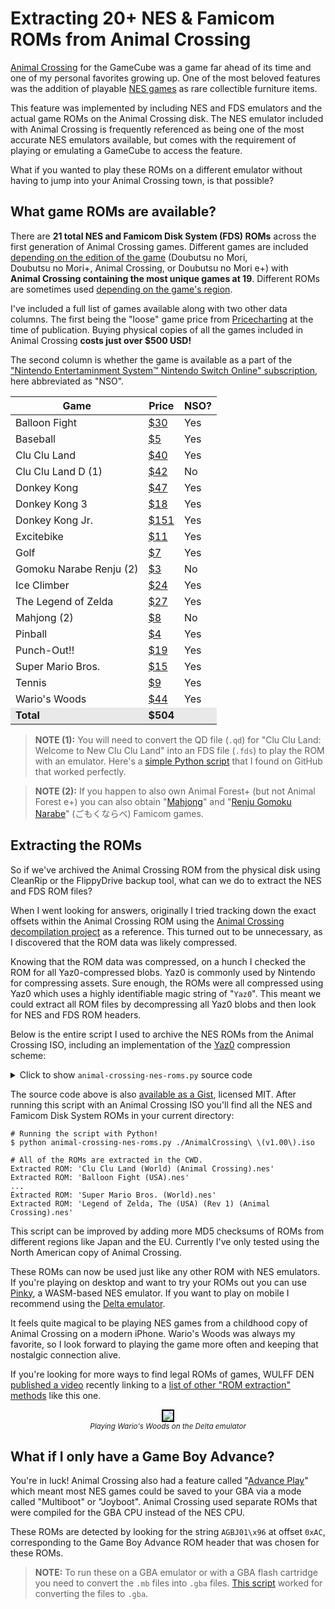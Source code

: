 # Extracting 20+ NES & Famicom ROMs from Animal Crossing

[Animal Crossing](https://nookipedia.com/wiki/Animal_Crossing) for the GameCube was a game far ahead of its
time and one of my personal favorites growing up. One of the
most beloved features was the addition of playable [NES games](https://nookipedia.com/wiki/NES_game)
as rare collectible furniture items.

This feature was implemented by including NES and FDS emulators
and the actual game ROMs on the Animal Crossing disk.
The NES emulator included
with Animal Crossing is frequently referenced as being one of the
most accurate NES emulators available, but comes with the requirement
of playing or emulating a GameCube to access the feature.

What if
you wanted to play these ROMs on a different emulator without having
to jump into your Animal Crossing town, is that possible?

## What game ROMs are available?

<div class="row">
<div class="col-6">
<p>There are <strong>21 total
NES and <nobr>Famicom Disk System (FDS) ROMs</nobr></strong> across the first generation of Animal
Crossing games. Different games are included <a href="https://nookipedia.com/wiki/NES_game">depending on the
edition of the game</a> (<nobr>Doubutsu no Mori</nobr>, <nobr>Doubutsu no Mori+</nobr>, <nobr>Animal Crossing</nobr>, or <nobr>Doubutsu no Mori e+</nobr>)
with <strong><nobr>Animal Crossing</nobr> containing the most unique games at 19</strong>.
Different ROMs are sometimes used <a href="https://nookipedia.com/wiki/NES_game#ROMs">depending on the game's region</a>.</p>

<p>I've included a full list of games available along with two
other data columns. The first being the "loose" game price from <a href="https://www.pricecharting.com/">Pricecharting</a>
at the time of publication. Buying physical copies of
all the games included in Animal Crossing
<strong>costs just over $500 USD!</strong></p>

<p>The second column is whether the game is available as a part of
the <a href="https://www.nintendo.com/us/store/products/nintendo-entertainment-system-nintendo-switch-online-switch/">"Nintendo Entertaminment System™ Nintendo Switch Online" subscription</a>,
here abbreviated as "NSO".</p>
</div>
<div class="col-6">
<table style="font-variant-numeric: tabular-nums; margin-left: auto; margin-right: auto;">
<thead>
<tr>
  <th>Game</th>
  <th>Price</th>
  <th>NSO?</th>
</tr>
</thead>
<tbody>
<tr>
  <td>Balloon Fight</td>
  <td><a href="https://www.pricecharting.com/game/nes/balloon-fight">$30</a></td>
  <td>Yes</td>
</tr>
<tr>
  <td>Baseball</td>
  <td><a href="https://www.pricecharting.com/game/nes/baseball">$5</a></td>
  <td>Yes</td>
</tr>
<tr>
  <td>Clu Clu Land</td>
  <td><a href="https://www.pricecharting.com/game/nes/clu-clu-land">$40</a></td>
  <td>Yes</td>
</tr>
<tr>
  <td>Clu Clu Land D (1)</td>
  <td><a href="https://www.pricecharting.com/game/famicom-disk-system/clu-clu-land">$42</a></td>
  <td>No</td>
</tr>
<tr>
  <td>Donkey Kong</td>
  <td><a href="https://www.pricecharting.com/game/nes/donkey-kong">$47</a></td>
  <td>Yes</td>
</tr>
<tr>
  <td>Donkey Kong 3</td>
  <td><a href="https://www.pricecharting.com/game/nes/donkey-kong-3">$18</a></td>
  <td>Yes</td>
</tr>
<tr>
  <td>Donkey Kong Jr.</td>
  <td><a href="https://www.pricecharting.com/game/nes/donkey-kong-jr-math">$151</a></td>
  <td>Yes</td>
</tr>
<tr>
  <td>Excitebike</td>
  <td><a href="https://www.pricecharting.com/game/nes/excitebike">$11</a></td>
  <td>Yes</td>
</tr>
<tr>
  <td>Golf</td>
  <td><a href="https://www.pricecharting.com/game/nes/golf">$7</a></td>
  <td>Yes</td>
</tr>
<tr>
  <td>Gomoku Narabe Renju (2)</td>
  <td><a href="https://www.pricecharting.com/game/famicom/renju-gomoku-narabe">$3</a></td>
  <td>No</td>
</tr>
<tr>
  <td>Ice Climber</td>
  <td><a href="https://www.pricecharting.com/game/nes/ice-climber">$24</a></td>
  <td>Yes</td>
</tr>
<tr>
  <td>The Legend of Zelda</td>
  <td><a href="https://www.pricecharting.com/game/nes/legend-of-zelda">$27</a></td>
  <td>Yes</td>
</tr>
<tr>
  <td>Mahjong (2)</td>
  <td><a href="https://www.pricecharting.com/game/famicom/mahjong">$8</a></td>
  <td>No</td>
</tr>
<tr>
  <td>Pinball</td>
  <td><a href="https://www.pricecharting.com/game/nes/pinball">$4</a></td>
  <td>Yes</td>
</tr>
<tr>
  <td>Punch-Out!!</td>
  <td><a href="https://www.pricecharting.com/game/nes/punch-out">$19</a></td>
  <td>Yes</td>
</tr>
<tr>
  <td>Super Mario Bros.</td>
  <td><a href="https://www.pricecharting.com/game/nes/super-mario-bros">$15</a></td>
  <td>Yes</td>
</tr>
<tr>
  <td>Tennis</td>
  <td><a href="https://www.pricecharting.com/game/nes/tennis">$9</a></td>
  <td>Yes</td>
</tr>
<tr>
  <td>Wario's Woods</td>
  <td><a href="https://www.pricecharting.com/game/nes/wario%27s-woods">$44</a></td>
  <td>Yes</td>
</tr>
<tr style="background-color: #e9e9e9; font-weight: 700;">
  <td>Total</td>
  <td>$504</td>
  <td></td>
</tr>
</tbody>
</table>
<p></p>
</div>
</div>

> **NOTE (1):** You will need to convert the QD file (`.qd`) for "Clu Clu Land: Welcome to New Clu Clu Land" into an FDS file (`.fds`)
to play the ROM with an emulator. Here's a [simple Python script](https://gist.github.com/infval/18d65dd034290fb908f589dcc10c6d25) that I found on GitHub
that worked perfectly.

> **NOTE (2):** If you happen to also own Animal Forest+ (but not Animal Forest e+) you can also obtain
"[Mahjong](https://www.pricecharting.com/game/famicom/mahjong)" and
"[Renju Gomoku Narabe](https://www.pricecharting.com/game/famicom/renju-gomoku-narabe)"
(ごもくならべ) Famicom games.

## Extracting the ROMs

So if we've archived the Animal Crossing ROM from the physical disk using
CleanRip or the FlippyDrive backup tool,
what can we do to extract the NES and FDS ROM files?

When I went looking for answers, originally I tried tracking
down the exact offsets within the Animal Crossing ROM
using the [Animal Crossing decompilation project](https://github.com/ACreTeam/ac-decomp)
as a reference. This turned out to be unnecessary, as I discovered
that the ROM data was likely compressed.

Knowing that the ROM data was compressed, on a hunch I checked
the ROM for all Yaz0-compressed blobs. Yaz0 is commonly used by
Nintendo for compressing assets. Sure enough, the ROMs were all
compressed using Yaz0 which uses a highly identifiable magic string
of "`Yaz0`".
This meant we could extract all ROM files by decompressing all
Yaz0 blobs and then look for NES and FDS ROM headers.

Below is the entire script I used to archive the NES ROMs from the
Animal Crossing ISO, including an implementation of the [Yaz0](http://www.amnoid.de/gc/yaz0.txt)
compression scheme:

<p>
<details>
<summary>Click to show <code>animal-crossing-nes-roms.py</code> source code</summary>
<div class="codehilite">
<pre><span></span><code><span class="kn">import</span> <span class="nn">sys</span>
<span class="kn">import</span> <span class="nn">mmap</span>
<span class="kn">import</span> <span class="nn">hashlib</span>
<span class="kn">import</span> <span class="nn">struct</span>

<span class="c1"># MD5 hashes from https://datomatic.no-intro.org</span>
<span class="c1"># Headerless, as header is changed from non-AC releases.</span>
<span class="n">known_roms</span> <span class="o">=</span> <span class="p">{</span>
    <span class="s2">"0033972cb952bbbc4f04217decdaf3a7"</span><span class="p">:</span> <span class="s2">"Mahjong (Japan) (Rev 2) (Animal Crossing).nes"</span><span class="p">,</span>
    <span class="s2">"0dd95c3047bb0336823c39fefb7639c3"</span><span class="p">:</span> <span class="s2">"Donkey Kong (World) (Rev 1) (Animal Crossing).nes"</span><span class="p">,</span>
    <span class="s2">"1ca706896a8d4f2a2b5480d941130a4a"</span><span class="p">:</span> <span class="s2">"Donkey Kong Jr. Math (USA, Europe).nes"</span><span class="p">,</span>
    <span class="s2">"1de41e13a2e691a8cc13b757a46ae3b8"</span><span class="p">:</span> <span class="s2">"Clu Clu Land (World) (Animal Crossing).nes"</span><span class="p">,</span>
    <span class="s2">"27b4479df4228d48986698ffb94e9f6b"</span><span class="p">:</span> <span class="s2">"Punch-Out!! (USA).nes"</span><span class="p">,</span>
    <span class="s2">"28c4a5b81feb4033acee9d67852d8ffc"</span><span class="p">:</span> <span class="s2">"Gomoku Narabe Renju (Japan) (Animal Crossing).nes"</span><span class="p">,</span>
    <span class="s2">"2bf3976d15ec25a756846465a16b064c"</span><span class="p">:</span> <span class="s2">"Excitebike (Japan, USA) (En) (Animal Crossing).nes"</span><span class="p">,</span>
    <span class="s2">"44d401f92e1da528ca4a9d7083acc9d2"</span><span class="p">:</span> <span class="s2">"Clu Clu Land (Japan) (En) (GameCube, Virtual Console).qd"</span><span class="p">,</span>
    <span class="s2">"5f37d85ba0f296bd471cd674d63cb640"</span><span class="p">:</span> <span class="s2">"Legend of Zelda, The (USA) (Rev 1) (Animal Crossing).nes"</span><span class="p">,</span>
    <span class="s2">"8e3630186e35d477231bf8fd50e54cdd"</span><span class="p">:</span> <span class="s2">"Super Mario Bros. (World).nes"</span><span class="p">,</span>
    <span class="s2">"70c309cb6b9ead20c06d554cf48b3993"</span><span class="p">:</span> <span class="s2">"Balloon Fight (USA).nes"</span><span class="p">,</span>
    <span class="s2">"108fea367dc5ba9a691b3500fc1464b4"</span><span class="p">:</span> <span class="s2">"Baseball (USA, Europe) (Animal Crossing).nes"</span><span class="p">,</span>
    <span class="s2">"6631ceac1aaef8efb063a34da86bacb1"</span><span class="p">:</span> <span class="s2">"Donkey Kong Jr. (World) (Rev 1) (Animal Crossing).nes"</span><span class="p">,</span>
    <span class="s2">"a2b5bddb4c7a5a39c8fac13e64494c9a"</span><span class="p">:</span> <span class="s2">"Donkey Kong 3 (World).nes"</span><span class="p">,</span>
    <span class="s2">"bec7fa447c1c8e13a87bd4a5685ce563"</span><span class="p">:</span> <span class="s2">"Wario's Woods (USA).nes"</span><span class="p">,</span>
    <span class="s2">"bfab5f738adb919f1ba389f5c38deb67"</span><span class="p">:</span> <span class="s2">"Pinball (Japan, USA) (En) (Animal Crossing).nes"</span><span class="p">,</span>
    <span class="s2">"c9c94df2ebb19bd6d717b2cfbf977574"</span><span class="p">:</span> <span class="s2">"Ice Climber (USA, Europe, Asia) (En).nes"</span><span class="p">,</span>
    <span class="s2">"c432b613606c41bafa4a09470d75e75f"</span><span class="p">:</span> <span class="s2">"Soccer (Japan, USA) (En).nes"</span><span class="p">,</span>
    <span class="s2">"cbb2c477a37b28517e330d1c562049f8"</span><span class="p">:</span> <span class="s2">"Tennis (Japan, USA) (En) (Animal Crossing).nes"</span><span class="p">,</span>
    <span class="s2">"d67ee6a0a7af959c417ce894470a49cb"</span><span class="p">:</span> <span class="s2">"Mario Bros. (World) (Animal Crossing).nes"</span><span class="p">,</span>
    <span class="s2">"f0d94f25db202c935cd8f1cdde10a0aa"</span><span class="p">:</span> <span class="s2">"Golf (USA, Asia) (En).nes"</span><span class="p">,</span>
    <span class="c1"># Multiboot ROMs</span>
    <span class="s2">"594b8e60e9406a570c9990e9bbc4340f"</span><span class="p">:</span> <span class="s2">"Clu Clu Land (USA, Europe) (Animal Crossing).mb"</span><span class="p">,</span>
    <span class="s2">"aa6bdfc4fce58b19d1a8a9f2f11042d9"</span><span class="p">:</span> <span class="s2">"Donkey Kong (USA, Europe) (Animal Crossing).mb"</span><span class="p">,</span>
    <span class="s2">"ee8a23328607687b50a6706c7fdfc2e1"</span><span class="p">:</span> <span class="s2">"Donkey Kong Jr. (USA, Europe) (Animal Crossing).mb"</span><span class="p">,</span>
    <span class="s2">"d3d227a1ca88b0629ef333d544686c41"</span><span class="p">:</span> <span class="s2">"Excitebike (USA, Europe) (Animal Crossing).mb"</span><span class="p">,</span>
    <span class="s2">"684e46cb0c672e06664ae742825ae89c"</span><span class="p">:</span> <span class="s2">"Mario Bros. (USA, Europe) (Animal Crossing).mb"</span><span class="p">,</span>
    <span class="s2">"c1c6eb0d42591c46f2e4dc68145e4c81"</span><span class="p">:</span> <span class="s2">"Pinball (USA, Europe) (Animal Crossing).mb"</span><span class="p">,</span>
    <span class="s2">"34217e69f45e52d1550a8b241ce27404"</span><span class="p">:</span> <span class="s2">"Super Mario Bros. (USA, Europe) (Animal Crossing).mb"</span><span class="p">,</span>
    <span class="s2">"a81a5d9b9268da64ea8426bdc6a987ba"</span><span class="p">:</span> <span class="s2">"Soccer (USA, Europe) (Animal Crossing).mb"</span><span class="p">,</span>
    <span class="s2">"146bdf7f70335a2ad67b59ef9e07bfaf"</span><span class="p">:</span> <span class="s2">"Tennis (USA, Europe) (Animal Crossing).mb"</span><span class="p">,</span>
    <span class="s2">"62c26ddf7579b5179b2a67073bc7e4a4"</span><span class="p">:</span> <span class="s2">"Balloon Fight (USA, Europe) (Animal Crossing).mb"</span><span class="p">,</span>
    <span class="s2">"b0c8f4dfe47c3649760748ad5c96a649"</span><span class="p">:</span> <span class="s2">"Baseball (USA, Europe) (Animal Crossing).mb"</span><span class="p">,</span>
    <span class="s2">"a7b95f64a01e7cc18968b1c501741414"</span><span class="p">:</span> <span class="s2">"Donkey Kong 3 (USA, Europe) (Animal Crossing).mb"</span><span class="p">,</span>
    <span class="s2">"f92aeb4bc274cb08c2eabe9dd3aadcb4"</span><span class="p">:</span> <span class="s2">"Golf (USA, Europe) (Animal Crossing).mb"</span><span class="p">,</span>
    <span class="s2">"f7adee0901bb73b6f1c1fbeb36b4ab4c"</span><span class="p">:</span> <span class="s2">"Ice Climber (USA, Europe) (Animal Crossing).mb"</span><span class="p">,</span>
    <span class="s2">"1c8dcf20e4ce979cb9962c835c39a5c9"</span><span class="p">:</span> <span class="s2">"Donkey Kong Jr. Math (USA, Europe) (Animal Crossing).mb"</span><span class="p">,</span>
<span class="p">}</span>


<span class="k">def</span> <span class="nf">main</span><span class="p">():</span>
    <span class="n">animal_crossing_iso</span> <span class="o">=</span> <span class="n">sys</span><span class="o">.</span><span class="n">argv</span><span class="p">[</span><span class="mi">1</span><span class="p">]</span>
    <span class="k">with</span> <span class="nb">open</span><span class="p">(</span><span class="n">animal_crossing_iso</span><span class="p">,</span> <span class="n">mode</span><span class="o">=</span><span class="s2">"r+b"</span><span class="p">)</span> <span class="k">as</span> <span class="n">f</span><span class="p">,</span> <span class="n">mmap</span><span class="o">.</span><span class="n">mmap</span><span class="p">(</span><span class="n">f</span><span class="o">.</span><span class="n">fileno</span><span class="p">(),</span> <span class="mi">0</span><span class="p">)</span> <span class="k">as</span> <span class="n">fm</span><span class="p">:</span>
        <span class="n">offset</span> <span class="o">=</span> <span class="o">-</span><span class="mi">1</span>
        <span class="c1"># Find all 'Yaz0' headers.</span>
        <span class="k">while</span> <span class="o">-</span><span class="mi">1</span> <span class="o">!=</span> <span class="p">(</span><span class="n">offset</span> <span class="o">:=</span> <span class="n">fm</span><span class="o">.</span><span class="n">find</span><span class="p">(</span><span class="sa">b</span><span class="s2">"Yaz0"</span><span class="p">,</span> <span class="n">offset</span> <span class="o">+</span> <span class="mi">1</span><span class="p">)):</span>
            <span class="k">try</span><span class="p">:</span>
                <span class="n">data</span> <span class="o">=</span> <span class="n">yaz0</span><span class="p">(</span><span class="n">fm</span><span class="p">[</span><span class="n">offset</span> <span class="p">:</span> <span class="n">offset</span> <span class="o">+</span> <span class="mh">0x80000</span><span class="p">])</span>
            <span class="k">except</span> <span class="ne">Exception</span><span class="p">:</span>
                <span class="k">continue</span>

            <span class="c1"># NES ROM</span>
            <span class="k">if</span> <span class="n">data</span><span class="o">.</span><span class="n">startswith</span><span class="p">(</span><span class="sa">b</span><span class="s2">"NES</span><span class="se">\x1a</span><span class="s2">"</span><span class="p">):</span>
                <span class="c1"># Calculate the MD5 without the NES header.</span>
                <span class="n">rom_md5</span> <span class="o">=</span> <span class="n">hashlib</span><span class="o">.</span><span class="n">md5</span><span class="p">(</span><span class="n">data</span><span class="p">[</span><span class="mi">16</span><span class="p">:])</span><span class="o">.</span><span class="n">hexdigest</span><span class="p">()</span>
            <span class="c1"># Famicom Disk System ROM</span>
            <span class="k">elif</span> <span class="n">data</span><span class="o">.</span><span class="n">startswith</span><span class="p">(</span><span class="sa">b</span><span class="s2">"</span><span class="se">\x01</span><span class="s2">*NINTENDO-HVC*</span><span class="se">\x01</span><span class="s2">"</span><span class="p">):</span>
                <span class="n">rom_md5</span> <span class="o">=</span> <span class="n">hashlib</span><span class="o">.</span><span class="n">md5</span><span class="p">(</span><span class="n">data</span><span class="p">)</span><span class="o">.</span><span class="n">hexdigest</span><span class="p">()</span>
            <span class="c1"># GBA Joyboot ROM</span>
            <span class="k">elif</span> <span class="n">data</span><span class="p">[</span><span class="mh">0xAC</span><span class="p">:</span><span class="mh">0xB3</span><span class="p">]</span> <span class="o">==</span> <span class="sa">b</span><span class="s2">"AGBJ01</span><span class="se">\x96</span><span class="s2">"</span><span class="p">:</span>
                <span class="n">rom_md5</span> <span class="o">=</span> <span class="n">hashlib</span><span class="o">.</span><span class="n">md5</span><span class="p">(</span><span class="n">data</span><span class="p">)</span><span class="o">.</span><span class="n">hexdigest</span><span class="p">()</span>
            <span class="k">else</span><span class="p">:</span>
                <span class="k">continue</span>

            <span class="k">if</span> <span class="n">rom_md5</span> <span class="ow">not</span> <span class="ow">in</span> <span class="n">known_roms</span><span class="p">:</span>
                <span class="nb">print</span><span class="p">(</span><span class="sa">f</span><span class="s2">"Unknown ROM MD5: </span><span class="si">{</span><span class="n">rom_md5</span><span class="si">}</span><span class="s2">"</span><span class="p">)</span>
                <span class="k">continue</span>

            <span class="n">filename</span> <span class="o">=</span> <span class="n">known_roms</span><span class="p">[</span><span class="n">rom_md5</span><span class="p">]</span>
            <span class="nb">print</span><span class="p">(</span><span class="sa">f</span><span class="s2">"Extracted ROM: </span><span class="si">{</span><span class="n">filename</span><span class="si">}</span><span class="s2">"</span><span class="p">)</span>
            <span class="k">with</span> <span class="nb">open</span><span class="p">(</span><span class="n">filename</span><span class="p">,</span> <span class="n">mode</span><span class="o">=</span><span class="s2">"wb"</span><span class="p">)</span> <span class="k">as</span> <span class="n">rom_fp</span><span class="p">:</span>
                <span class="n">rom_fp</span><span class="o">.</span><span class="n">truncate</span><span class="p">()</span>
                <span class="n">rom_fp</span><span class="o">.</span><span class="n">write</span><span class="p">(</span><span class="n">data</span><span class="p">)</span>


<span class="k">def</span> <span class="nf">yaz0</span><span class="p">(</span><span class="n">data</span><span class="p">:</span> <span class="nb">bytes</span><span class="p">)</span> <span class="o">-&gt;</span> <span class="nb">bytes</span><span class="p">:</span>
    <span class="c1"># Implementation of Yaz0 following</span>
    <span class="c1"># this reference: http://www.amnoid.de/gc/yaz0.txt</span>
    <span class="p">(</span><span class="n">buf_length</span><span class="p">,)</span> <span class="o">=</span> <span class="n">struct</span><span class="o">.</span><span class="n">unpack</span><span class="p">(</span><span class="s2">"&gt;xxxxLxxxxxxxx"</span><span class="p">,</span> <span class="n">data</span><span class="p">[:</span><span class="mi">16</span><span class="p">])</span>
    <span class="n">data</span> <span class="o">=</span> <span class="n">data</span><span class="p">[</span><span class="mi">16</span><span class="p">:]</span>
    <span class="n">src</span> <span class="o">=</span> <span class="n">dst</span> <span class="o">=</span> <span class="mi">0</span>
    <span class="n">buf</span> <span class="o">=</span> <span class="nb">bytearray</span><span class="p">(</span><span class="n">buf_length</span><span class="p">)</span>
    <span class="k">while</span> <span class="n">dst</span> <span class="o">&lt;</span> <span class="n">buf_length</span> <span class="ow">and</span> <span class="n">src</span> <span class="o">&lt;</span> <span class="nb">len</span><span class="p">(</span><span class="n">data</span><span class="p">):</span>
        <span class="n">bit_header</span> <span class="o">=</span> <span class="n">data</span><span class="p">[</span><span class="n">src</span><span class="p">]</span>
        <span class="n">src</span> <span class="o">+=</span> <span class="mi">1</span>
        <span class="k">for</span> <span class="n">_</span> <span class="ow">in</span> <span class="nb">range</span><span class="p">(</span><span class="mi">8</span><span class="p">):</span>
            <span class="k">if</span> <span class="ow">not</span> <span class="p">(</span><span class="n">dst</span> <span class="o">&lt;</span> <span class="n">buf_length</span> <span class="ow">and</span> <span class="n">src</span> <span class="o">&lt;</span> <span class="nb">len</span><span class="p">(</span><span class="n">data</span><span class="p">)):</span>
                <span class="k">break</span>
            <span class="k">if</span> <span class="n">bit_header</span> <span class="o">&amp;</span> <span class="mh">0x80</span><span class="p">:</span>
                <span class="n">buf</span><span class="p">[</span><span class="n">dst</span><span class="p">]</span> <span class="o">=</span> <span class="n">data</span><span class="p">[</span><span class="n">src</span><span class="p">]</span>
                <span class="n">dst</span> <span class="o">+=</span> <span class="mi">1</span>
                <span class="n">src</span> <span class="o">+=</span> <span class="mi">1</span>
            <span class="k">else</span><span class="p">:</span>
                <span class="n">byte1</span><span class="p">,</span> <span class="n">byte2</span> <span class="o">=</span> <span class="n">struct</span><span class="o">.</span><span class="n">unpack</span><span class="p">(</span><span class="s2">"&gt;BB"</span><span class="p">,</span> <span class="n">data</span><span class="p">[</span><span class="n">src</span> <span class="p">:</span> <span class="n">src</span> <span class="o">+</span> <span class="mi">2</span><span class="p">])</span>
                <span class="k">assert</span> <span class="n">byte1</span> <span class="o">&gt;=</span> <span class="mi">0</span> <span class="ow">and</span> <span class="n">byte2</span> <span class="o">&gt;=</span> <span class="mi">0</span>
                <span class="n">src</span> <span class="o">+=</span> <span class="mi">2</span>
                <span class="n">copy_src</span> <span class="o">=</span> <span class="n">dst</span> <span class="o">-</span> <span class="p">((</span><span class="n">byte1</span> <span class="o">&amp;</span> <span class="mh">0x0F</span><span class="p">)</span> <span class="o">&lt;&lt;</span> <span class="mi">8</span> <span class="o">|</span> <span class="n">byte2</span><span class="p">)</span> <span class="o">-</span> <span class="mi">1</span>
                <span class="n">num_bytes</span> <span class="o">=</span> <span class="n">byte1</span> <span class="o">&gt;&gt;</span> <span class="mi">4</span>
                <span class="k">if</span> <span class="n">num_bytes</span> <span class="o">==</span> <span class="mi">0</span><span class="p">:</span>
                    <span class="n">num_bytes</span> <span class="o">=</span> <span class="n">data</span><span class="p">[</span><span class="n">src</span><span class="p">]</span> <span class="o">+</span> <span class="mh">0x12</span>
                    <span class="n">src</span> <span class="o">+=</span> <span class="mi">1</span>
                <span class="k">else</span><span class="p">:</span>
                    <span class="n">num_bytes</span> <span class="o">+=</span> <span class="mi">2</span>
                <span class="k">for</span> <span class="n">i</span> <span class="ow">in</span> <span class="nb">range</span><span class="p">(</span><span class="n">num_bytes</span><span class="p">):</span>
                    <span class="n">buf</span><span class="p">[</span><span class="n">dst</span> <span class="o">+</span> <span class="n">i</span><span class="p">]</span> <span class="o">=</span> <span class="n">buf</span><span class="p">[</span><span class="n">copy_src</span> <span class="o">+</span> <span class="n">i</span><span class="p">]</span>
                <span class="n">dst</span> <span class="o">+=</span> <span class="n">num_bytes</span>
            <span class="n">bit_header</span> <span class="o">&lt;&lt;=</span> <span class="mi">1</span>
    <span class="k">return</span> <span class="nb">bytes</span><span class="p">(</span><span class="n">buf</span><span class="p">)</span>


<span class="k">if</span> <span class="vm">__name__</span> <span class="o">==</span> <span class="s2">"__main__"</span><span class="p">:</span>
    <span class="n">main</span><span class="p">()</span>
</code></pre>
</div>
</details>
</p>

The source code above is also [available as a Gist](https://gist.github.com/sethmlarson/1fa8c95b9f7afbdb85252e4d321b1d5b), licensed
MIT. After running this script with an Animal Crossing ISO you'll find
all the NES and Famicom Disk System ROMs in your current directory:

```shell
# Running the script with Python!
$ python animal-crossing-nes-roms.py ./AnimalCrossing\ \(v1.00\).iso

# All of the ROMs are extracted in the CWD.
Extracted ROM: 'Clu Clu Land (World) (Animal Crossing).nes'
Extracted ROM: 'Balloon Fight (USA).nes'
...
Extracted ROM: 'Super Mario Bros. (World).nes'
Extracted ROM: 'Legend of Zelda, The (USA) (Rev 1) (Animal Crossing).nes'
```

<div class="row">
<div class="col-6">
<p>This script can be improved by adding more MD5 checksums of ROMs from different regions like Japan and the EU.
Currently I've only tested using the North American copy of Animal Crossing.</p>

<p>These ROMs can now be used just like any other ROM with NES emulators. If you're
playing on desktop and want to try your ROMs out you can use <a href="https://koute.github.io/pinky-web/">Pinky</a>, a WASM-based
NES emulator. If you want to play on mobile I recommend using the <a href="https://delta-emu.com/">Delta emulator</a>.</p>

<p>It feels quite magical to be playing NES games from a childhood copy of Animal Crossing
on a modern iPhone. Wario's Woods was always my favorite, so I look forward to playing
the game more often and keeping that nostalgic connection alive.</p>

<p>If you're looking for more ways to find legal ROMs of games, WULFF DEN <a href="https://www.youtube.com/watch?v=IQNXmOidh1g">published
a video</a> recently linking to a
<a href="https://github.com/farmerbb/RED-Project/wiki#game-compilations">list of other "ROM extraction" methods</a> like this one.</p>
</div>
<div class="col-6">
<center>
<p>
<img style="max-width: 100%; border: 2px black solid;" src="https://storage.googleapis.com/sethmlarson-dev-static-assets/IMG_2733_2.png"/>
<br><small><i>Playing Wario's Woods on the Delta emulator</i></small></center></p>
</div>
</div>

## What if I only have a Game Boy Advance?

You're in luck! Animal Crossing also had a feature called
"[Advance Play](https://nookipedia.com/wiki/Game_Boy_Advance#Advance_Play)"
which meant most NES games could be saved to your GBA via a mode called
"Multiboot" or "Joyboot". Animal Crossing used separate
ROMs that were compiled for the GBA CPU instead of the NES CPU.

These ROMs are detected by looking for the string `AGBJ01\x96` at offset `0xAC`, corresponding
to the Game Boy Advance ROM header that was chosen for these ROMs.

> **NOTE:** To run these on a GBA emulator or with a GBA flash cartridge you need to
convert the `.mb` files into `.gba` files. [This script](https://gist.github.com/mid-kid/149e7415e5da89cca5e2dd36459eeac5) worked for
converting the files to `.gba`.
